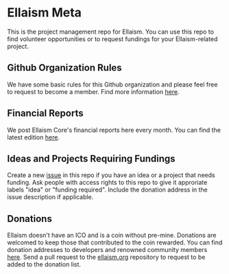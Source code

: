 # Ellaism Meta

This is the project management repo for Ellaism. You can use this repo to find volunteer opportunities or to request fundings for your Ellaism-related project.

## Github Organization Rules

We have some basic rules for this Github organization and please feel free to request to become a member. Find more information [here](./github.md).

## Financial Reports

We post Ellaism Core's financial reports here every month. You can find the latest edition [here](./finance/2017-11.md).

## Ideas and Projects Requiring Fundings

Create a new [issue](https://github.com/ellaism/meta/issues/new) in this repo if you have an idea or a project that needs funding. Ask people with access rights to this repo to give it approriate labels "idea" or "funding required". Include the donation address in the issue description if applicable.

## Donations

Ellaism doesn't have an ICO and is a coin without pre-mine. Donations are welcomed to keep those that contributed to the coin rewarded. You can find donation addresses to developers and renowned community members [here](https://ellaism.org/donate/). Send a pull request to the [ellaism.org](https://github.com/ellaism/ellaism.org) repository to request to be added to the donation list.
